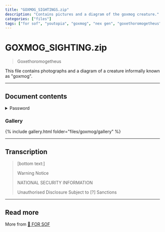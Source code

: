 ```yaml
---
title: "GOXMOG_SIGHTINGS.zip"
description: "Contains pictures and a diagram of the goxmog creature."
categories: ["files"]
tags: ["for sof", "youtopia", "goxmog", "nex gen", "goxethoromogetheus"]
---
```


# GOXMOG_SIGHTING.zip

> Goxethoromogetheus

This file contains photographs and a diagram of a creature informally known as "goxmog".

***

## Document contents

<details class="password">
    <summary>Password</summary>

cegfbdfagfdc
</details>

### Gallery

{% include gallery.html folder="files/goxmog/gallery" %}

***

## Transcription

> [bottom text:]
> 
> Warning Notice
> 
> NATIONAL SECURITY INFORMATION
> 
> Unauthorised Disclosure Subject to [?] Sanctions

***

## Read more

More  from [📁 FOR SOF](./for-sof)
